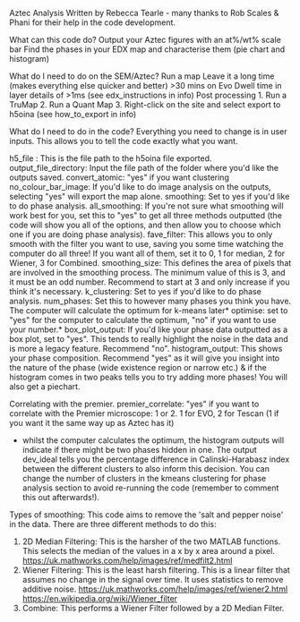 Aztec Analysis
Written by Rebecca Tearle - many thanks to Rob Scales & Phani for their help in the code development.

What can this code do?
	Output your Aztec figures with an at%/wt% scale bar
	Find the phases in your EDX map and characterise them (pie chart and histogram)


What do I need to do on the SEM/Aztec?
	Run a map
	Leave it a long time (makes everything else quicker and better)
		>30 mins on Evo
		Dwell time in layer details of >1ms (see edx_instructions in info)
	Post processing
		1. Run a TruMap
		2. Run a Quant Map
		3. Right-click on the site and select export to h5oina (see how_to_export in info)
	

What do I need to do in the code?
Everything you need to change is in user inputs. This allows you to tell the code exactly what you want.

h5_file : This is the file path to the h5oina file exported.
output_file_directory: Input the file path of the folder where you'd like the outputs saved.
convert_atomic: "yes" if you want clustering
no_colour_bar_image: If you'd like to do image analysis on the outputs, selecting "yes" will export the map alone.
smoothing: Set to yes if you'd like to do phase analysis.
all_smoothing: If you're not sure what smoothing will work best for you, set this to "yes" to get all three methods outputted (the code will show you all of the options, and then allow you to choose which one if you are doing phase analysis).
fave_filter: This allows you to only smooth with the filter you want to use, saving you some time watching the computer do all three! 
			If you want all of them, set it to 0, 1 for median, 2 for Wiener, 3 for Combined.
smoothing_size: This defines the area of pixels that are involved in the smoothing process.
			The minimum value of this is 3, and it must be an odd number. 
			Recommend to start at 3 and only increase if you think it's necessary.
k_clustering: Set to yes if you'd like to do phase analysis.
num_phases: Set this to however many phases you think you have. The computer will calculate the optimum for k-means later*
optimise: set to "yes" for the computer to calculate the optimum, "no" if you want to use your number.*
box_plot_output: If you'd like your phase data outputted as a box plot, set to "yes". This tends to really highlight the noise in the data and is more a legacy feature.
			Recommend "no".
histogram_output: This shows your phase composition. 
				Recommend "yes" as it will give you insight into the nature of the phase (wide existence region or narrow etc.) 
				& if the histogram comes in two peaks tells you to try adding more phases!
        You will also get a piechart.

Correlating with the premier.
premier_correlate: "yes" if you want to correlate with the Premier
microscope: 1 or 2. 1 for EVO, 2 for Tescan (1 if you want it the same way up as Aztec has it)

* whilst the computer calculates the optimum, the histogram outputs will indicate if there might be two phases hidden in one. The output dev_ideal tells you the percentage difference in Calinski-Harabasz index between the different clusters to also inform this decision. 
You can change the number of clusters in the kmeans clustering for phase analysis section to avoid re-running the code (remember to comment this out afterwards!).
 

Types of smoothing:
This code aims to remove the 'salt and pepper noise' in the data. There are three different methods to do this:
1. 2D Median Filtering: This is the harsher of the two MATLAB functions. 
				This selects the median of the values in a x by x area around a pixel.
				https://uk.mathworks.com/help/images/ref/medfilt2.html
2. Wiener Filtering:	This is the least harsh filtering.
				This is a linear filter that assumes no change in the signal over time. 
				It uses statistics to remove additive noise.
				https://uk.mathworks.com/help/images/ref/wiener2.html
				https://en.wikipedia.org/wiki/Wiener_filter
3. Combine: 		This performs a Wiener Filter followed by a 2D Median Filter. 


					





